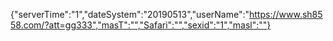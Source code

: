 {"serverTime":"1","dateSystem":"20190513","userName":"https://www.sh8558.com/?att=gg333","masT":"","Safari":"","sexid":"1","masl":""}
